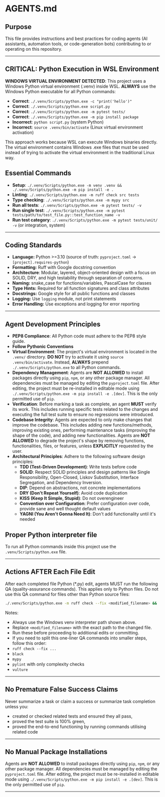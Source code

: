 # AGENTS.md

## Purpose

This file provides instructions and best practices for coding agents (AI assistants, automation tools, or code-generation bots) contributing to or operating on this repository.

---

## CRITICAL: Python Execution in WSL Environment

**WINDOWS VIRTUAL ENVIRONMENT DETECTED**: This project uses a Windows Python virtual environment (.venv) inside WSL. **ALWAYS** use the Windows Python executable for all Python commands:

- **Correct**: `./.venv/Scripts/python.exe -c "print('hello')"`
- **Correct**: `./.venv/Scripts/python.exe script.py`
- **Correct**: `./.venv/Scripts/python.exe -m pytest tests/`
- **Correct**: `./.venv/Scripts/python.exe -m pip install package`
- **Incorrect**: `python script.py` (system Python)
- **Incorrect**: `source .venv/bin/activate` (Linux virtual environment activation)

This approach works because WSL can execute Windows binaries directly. The virtual environment contains Windows .exe files that must be used instead of trying to activate the virtual environment in the traditional Linux way.

## Essential Commands

- **Setup**: `./.venv/Scripts/python.exe -m venv .venv && ./.venv/Scripts/python.exe -m pip install -e .`
- **Linting**: `./.venv/Scripts/python.exe -m ruff check src tests`
- **Type checking**: `./.venv/Scripts/python.exe -m mypy src`
- **Run all tests**: `./.venv/Scripts/python.exe -m pytest tests/ -v`
- **Run single test**: `./.venv/Scripts/python.exe -m pytest tests/path/to/test_file.py::test_function_name -v`
- **Run test category**: `./.venv/Scripts/python.exe -m pytest tests/unit/ -v` (or integration, system)

---

## Coding Standards

- **Language:** Python >=3.10 (source of truth: `pyproject.toml` → `[project].requires-python`)
- **Formatting:** Ruff with Google docstring convention
- **Architecture**: Modular, layered, object-oriented design with a focus on SOLID, DRY, and high testability through separation of concerns.
- **Naming:** snake_case for functions/variables, PascalCase for classes
- **Type Hints:** Required for all function signatures and class attributes
- **Docstrings:** Google style for all public functions and classes
- **Logging:** Use `logging` module, not print statements
- **Error Handling:** Use exceptions and logging for error reporting

---

## Agent Development Principles

- **PEP8 Compliance**: All Python code must adhere to the PEP8 style guide.
- **Follow Pythonic Conventions**
- **Virtual Environment**: The project's virtual environment is located in the `.venv/` directory. **DO NOT** try to activate it using `source .venv/bin/activate`. Instead, **ALWAYS** prepend `./.venv/Scripts/python.exe` to all Python commands.
- **Dependency Management**: Agents are **NOT ALLOWED** to install packages directly using `pip`, `npm`, or any other package manager. All dependencies must be managed by editing the `pyproject.toml` file. After editing, the project must be re-installed in editable mode using `./.venv/Scripts/python.exe -m pip install -e .[dev]`. This is the only permitted use of `pip`.
- **Verification**: Before marking a task as complete, an agent **MUST** verify its work. This includes running specific tests related to the changes and executing the full test suite to ensure no regressions were introduced.
- **Codebase Integrity**: Agents are expected to only make changes that improve the codebase. This includes adding new functions/methods, improving existing ones, performing maintenance tasks (improving the shape of the code), and adding new functionalities. Agents are **NOT ALLOWED** to degrade the project's shape by removing functions, functionalities, files, or features, unless **EXPLICITLY** requested by the user.
- **Architectural Principles**: Adhere to the following software design principles:
  - **TDD (Test-Driven Development)**: Write tests before code
  - **SOLID**: Respect SOLID principles and design patterns like Single Responsibility, Open-Closed, Liskov Substitution, Interface Segregation, and Dependency Inversion.
  - **DIP**: Depend on abstractions, not concrete implementations
  - **DRY (Don't Repeat Yourself)**:  Avoid code duplication
  - **KISS (Keep It Simple, Stupid)**: Do not overengineer
  - **Convention over Configuration**: Prefer configuration over code, provide sane and well thought default values
  - **YAGNI (You Aren't Gonna Need It)**: Don't add functionality until it's needed

## Proper Python interpreter file

To run all Python commands inside this project use the `.venv/Scripts/python.exe` file.

---

## Actions AFTER Each File Edit

After each completed file Python (*.py) edit, agents MUST run the following QA (quality-assurance commands). This applies only to Python files. Do not use this QA command for files other than Python source files:

```bash
./.venv/Scripts/python.exe -m ruff check --fix <modified_filename> && ./.venv/Scripts/python.exe -m black <modified_filename> && ./.venv/Scripts/python.exe -m mypy <modified_filename> && ./.venv/Scripts/python.exe -m pylint --disable=all --load-plugins=pylint.extensions.mccabe --enable=too-complex,too-many-branches,too-many-statements,too-many-nested-blocks,too-many-return-statements,too-many-boolean-expressions,too-many-arguments,too-many-locals,too-many-instance-attributes,too-many-public-methods,too-many-parents --max-complexity=10 --max-branches=12 --max-statements=50 --max-returns=6 --max-bool-expr=5 --max-args=5 --max-locals=15 --max-attributes=7 --max-public-methods=20 --max-parents=7 <modified_filename> && ./.venv/Scripts/python.exe -m vulture <modified_filename> --min-confidence 90
```

Notes:

- Always use the Windows venv interpreter path shown above.
- Replace `<modified_filename>` with the exact path to the changed file.
- Run these before proceeding to additional edits or committing.
- If you need to split this one-liner QA commands into smaller steps, follow this order: 
 - `ruff check --fix ...`
 - `black`
 - `mypy`
 - `pylint` with only complexity checks
 - `vulture`

---

## No Premature False Success Claims

Never summarize a task or claim a success or summarize task completion unless you:
- created or checked related tests and ensured they all pass,
- proved the test suite is 100% green,
- proved the end-to-end functioning by running commands utilising related code

---

## No Manual Package Installations

Agents are **NOT ALLOWED** to install packages directly using `pip`, `npm`, or any other package manager. All dependencies must be managed by editing the `pyproject.toml` file. After editing, the project must be re-installed in editable mode using `./.venv/Scripts/python.exe -m pip install -e .[dev]`. This is the only permitted use of `pip`.

---
